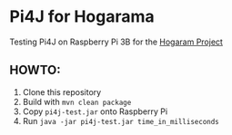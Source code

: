 # Pi4J for Hogarama

Testing Pi4J on Raspberry Pi 3B for the [Hogaram Project](https://github.com/Gepardec/Hogarama)

## HOWTO:

1. Clone this repository
2. Build with `mvn clean package`
3. Copy `pi4j-test.jar` onto Raspberry Pi
4. Run `java -jar pi4j-test.jar time_in_milliseconds`



